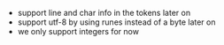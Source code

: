 - support line and char info in the tokens later on
- support utf-8 by using runes instead of a byte later on
- we only support integers for now
